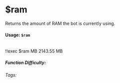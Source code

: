 # $ram
Returns the amount of RAM the bot is currently using.

#### Usage: `$ram`
<br/>
<discord-messages>
	<discord-message>
		!!exec $ram MB
	</discord-message>
	<discord-message :bot="true" role-color="#0099ff" author="Custom Command" avatar="https://media.discordapp.net/avatars/725721249652670555/781224f90c3b841ba5b40678e032f74a.webp">
		2143.55 MB
	</discord-message>
</discord-messages>

##### Function Difficulty: <Badge type="tip" text="Easy" vertical="middle" /> 
###### Tags: <Badge type="tip" text="ram" vertical="middle" /> <Badge type="tip" text="Check" vertical="middle" /> <Badge type="tip" text="Online" vertical="middle" /> <Badge type="tip" text="OS" vertical="middle" />  <Badge type="tip" text="stats" vertical="middle" />